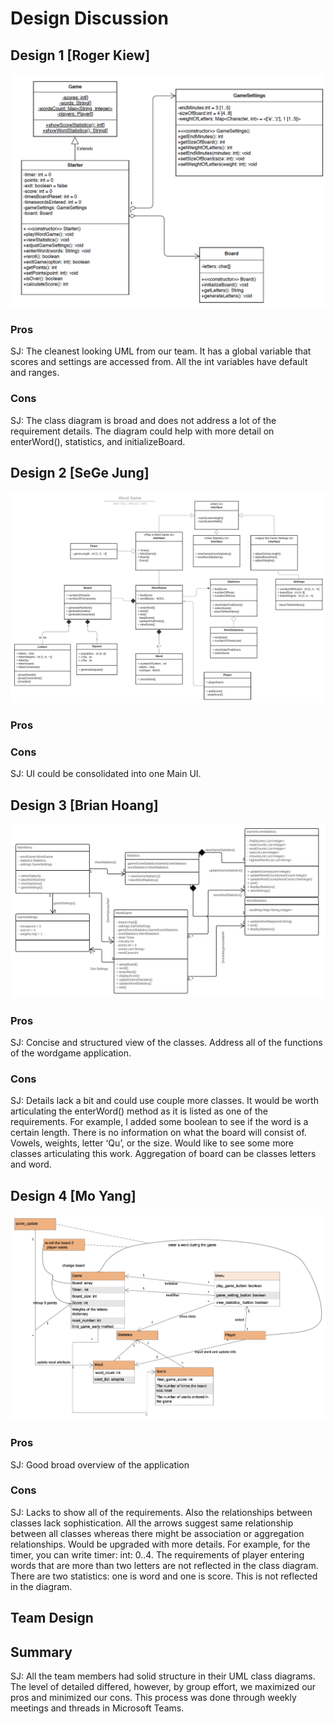 # Design Discussion

## Design 1 [Roger Kiew]
![Design 1](../images/Design1.png)
### Pros
SJ: The cleanest looking UML from our team. It has a global variable that scores and settings are accessed from. All the int variables have default and ranges.
### Cons
SJ: The class diagram is broad and does not address a lot of the requirement details. The diagram could help with more detail on enterWord(), statistics, and initializeBoard. 

## Design 2 [SeGe Jung]
![Design 2](../images/Design2.png)
### Pros
### Cons
SJ: UI could be consolidated into one Main UI. 

## Design 3 [Brian Hoang]
![Design 3](../images/Design3.png) 
### Pros
SJ: Concise and structured view of the classes. Address all of the functions of the wordgame application.

### Cons
SJ: Details lack a bit and could use couple more classes. It would be worth articulating the enterWord() method as it is listed as one of the requirements. For example, I added some boolean to see if the word is a certain length. There is no information on what the board will consist of. Vowels, weights, letter ‘Qu’, or the size. Would like to see some more classes articulating this work. Aggregation of board can be classes letters and word.

## Design 4 [Mo Yang]
![Design 4](../images/Design4.png) 
### Pros
SJ: Good broad overview of the application 
### Cons
SJ: Lacks to show all of the requirements. Also the relationships between classes lack sophistication. All the arrows suggest same relationship between all classes whereas there might be association or aggregation relationships. 
Would be upgraded with more details. For example, for the timer, you can write timer: int: 0..4. 
The requirements of player entering words that are more than two letters are not reflected in the class diagram. 
There are two statistics: one is word and one is score. This is not reflected in the diagram.

## Team Design


## Summary
SJ: All the team members had solid structure in their UML class diagrams. The level of detailed differed, however, by group effort, we maximized our pros and minimized our cons. 
This process was done through weekly meetings and threads in Microsoft Teams. 

